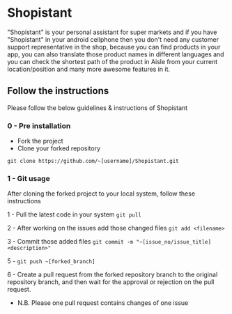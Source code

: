 # Shopistant
"Shopistant" is your personal assistant for super markets and if you have "Shopistant" in your android cellphone then you don't need any customer support representative in the shop, because you can find products in your app, you can also translate those product names in different languages and you can check the shortest path of the product in Aisle from your current location/position and many more awesome features in it.

## Follow the instructions
Please follow the below guidelines & instructions of Shopistant

### 0 - Pre installation
- Fork the project
- Clone your forked repository

`git clone https://github.com/~[username]/Shopistant.git`

### 1 - Git usage
After cloning the forked project to your local system, follow these instructions

1 - Pull the latest code in your system `git pull`

2 - After working on the issues add those changed files `git add <filename>`

3 - Commit those added files `git commit -m "~[issue_no/issue_title] <description>"`

5 - `git push ~[forked_branch]`

6 - Create a pull request from the forked repository branch to the original repository branch, and then wait for the approval or rejection on the pull request.

- N.B. Please one pull request contains changes of one issue